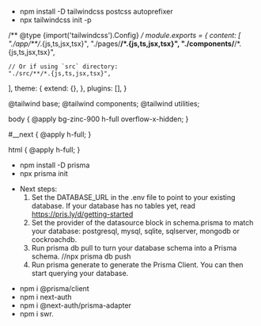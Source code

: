 <!-- ----------------------------------------------------------------------- -->
<!--                            1. install nextJs                            -->
<!-- ----------------------------------------------------------------------- -->
<!-- ----------------------------------------------------------------------- -->
<!--                          2. install taiwinCss                           -->
<!-- ----------------------------------------------------------------------- -->
- npm install -D tailwindcss postcss autoprefixer
- npx tailwindcss init -p
<!-- ----------------------- (+) tailwind.config.js ------------------------ -->
/** @type {import('tailwindcss').Config} */
module.exports = {
  content: [
    "./app/**/*.{js,ts,jsx,tsx}",
    "./pages/**/*.{js,ts,jsx,tsx}",
    "./components/**/*.{js,ts,jsx,tsx}",
 
    // Or if using `src` directory:
    "./src/**/*.{js,ts,jsx,tsx}",
  ],
  theme: {
    extend: {},
  },
  plugins: [],
}

<!-- --------------------------- (+) globals.css --------------------------- -->
@tailwind base;
@tailwind components;
@tailwind utilities;

body {
  @apply bg-zinc-900 h-full overflow-x-hidden;
}

#__next {
  @apply h-full;
}

html {
  @apply h-full;
}
<!-- ----------------------------------------------------------------------- -->
<!--                            3. install prisma                            -->
<!-- ----------------------------------------------------------------------- -->
- npm install -D prisma
- npx prisma init
+ Next steps:
    1. Set the DATABASE_URL in the .env file to point to your existing database. If your database has no tables yet, read https://pris.ly/d/getting-started  
    2. Set the provider of the datasource block in schema.prisma to match your database: postgresql, mysql, sqlite, sqlserver, mongodb or cockroachdb.       
    3. Run prisma db pull to turn your database schema into a Prisma schema. //npx prisma db push 
    4. Run prisma generate to generate the Prisma Client. You can then start querying your database.
- npm i @prisma/client
- npm i next-auth
- npm i @next-auth/prisma-adapter
- npm i swr.
